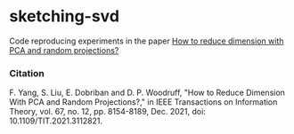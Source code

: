 # sketching-svd

Code reproducing experiments in the paper [How to reduce dimension with PCA and random projections?](https://ieeexplore.ieee.org/document/9537789)

### Citation

F. Yang, S. Liu, E. Dobriban and D. P. Woodruff, "How to Reduce Dimension With PCA and Random Projections?," in IEEE Transactions on Information Theory, vol. 67, no. 12, pp. 8154-8189, Dec. 2021, doi: 10.1109/TIT.2021.3112821.
